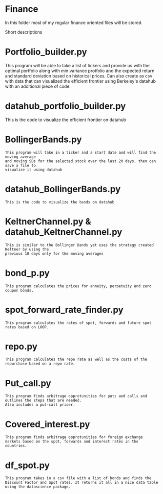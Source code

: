 # Finance

In this folder most of my regular finance oriented files will be stored.

Short descriptions
# Portfolio_builder.py
   This program will be able to take a list of tickers and provide us 
   with the optimal portfolio along with min variance protfolio
   and the expected return and standard deviation based on historical
   prices. Can also create as csv with data that can visualized the efficient
   frontier using Berkeley's datahub with an additional piece of code.

# datahub_portfolio_builder.py
   This is the code to visualize the efficient frontier on datahub

# BollingerBands.py
    This program will take in a ticker and a start date and will find the moving average 
    and moving SDs for the selected stock over the last 20 days, then can save a file to 
    visualize it using datahub
    
# datahub_BollingerBands.py
    This is the code to visualize the bands on datahub
     
# KeltnerChannel.py & datahub_KeltnerChannel.py
    This is similar to the Bollinger Bands yet uses the strategy created Keltner by using the 
    previous 10 days only for the moving averages

# bond_p.py 
    This program calculates the prices for annuity, perpetuity and zero coupon bonds.

# spot_forward_rate_finder.py
    This program calculates the rates of spot, forwards and future spot rates based on LOOP.
    
# repo.py
    This program calculates the repo rate as well as the costs of the repurchase based on a repo rate.

# Put_call.py
    This program finds arbitrage opprotunities for puts and calls and outlines the steps that are needed.
    Also includes a put-call pricer.
    
# Covered_interest.py 
    This program finds arbitrage opprotunities for foreign exchange markets based on the spot, forwards and interest rates in the countries.

# df_spot.py 
    This program takes in a csv file with a list of bonds and finds the Discount Factor and Spot rates. It returns it all in a nice data table using the datascience package.
